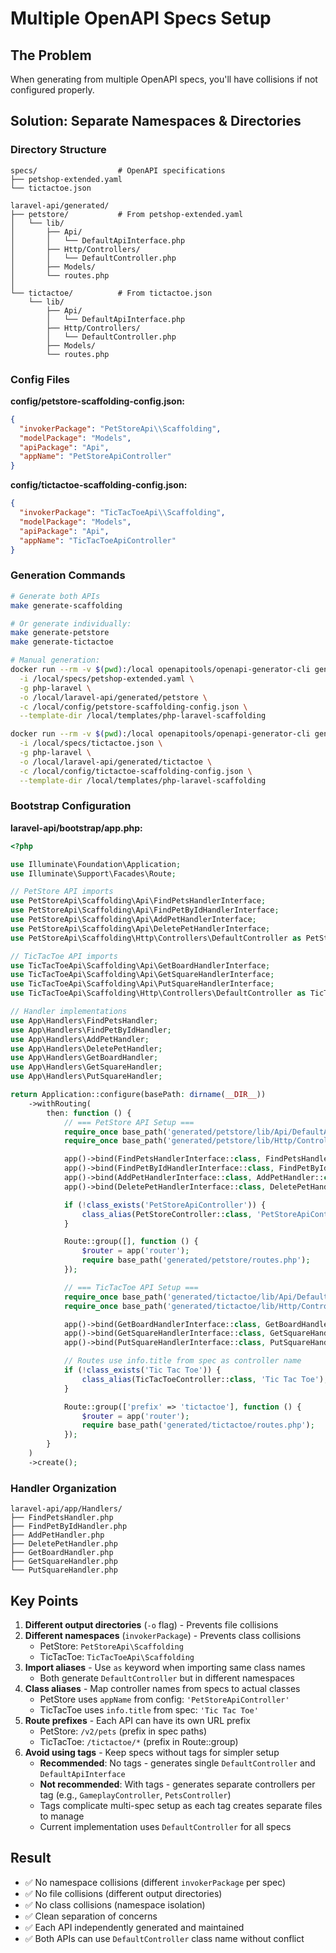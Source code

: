 # Multiple OpenAPI Specs Setup

## The Problem

When generating from multiple OpenAPI specs, you'll have collisions if not configured properly.

## Solution: Separate Namespaces & Directories

### Directory Structure

```
specs/                  # OpenAPI specifications
├── petshop-extended.yaml
└── tictactoe.json

laravel-api/generated/
├── petstore/           # From petshop-extended.yaml
│   └── lib/
│       ├── Api/
│       │   └── DefaultApiInterface.php
│       ├── Http/Controllers/
│       │   └── DefaultController.php
│       ├── Models/
│       └── routes.php
│
└── tictactoe/          # From tictactoe.json
    └── lib/
        ├── Api/
        │   └── DefaultApiInterface.php
        ├── Http/Controllers/
        │   └── DefaultController.php
        ├── Models/
        └── routes.php
```

### Config Files

**config/petstore-scaffolding-config.json:**
```json
{
  "invokerPackage": "PetStoreApi\\Scaffolding",
  "modelPackage": "Models",
  "apiPackage": "Api",
  "appName": "PetStoreApiController"
}
```

**config/tictactoe-scaffolding-config.json:**
```json
{
  "invokerPackage": "TicTacToeApi\\Scaffolding",
  "modelPackage": "Models",
  "apiPackage": "Api",
  "appName": "TicTacToeApiController"
}
```

### Generation Commands

```bash
# Generate both APIs
make generate-scaffolding

# Or generate individually:
make generate-petstore
make generate-tictactoe

# Manual generation:
docker run --rm -v $(pwd):/local openapitools/openapi-generator-cli generate \
  -i /local/specs/petshop-extended.yaml \
  -g php-laravel \
  -o /local/laravel-api/generated/petstore \
  -c /local/config/petstore-scaffolding-config.json \
  --template-dir /local/templates/php-laravel-scaffolding

docker run --rm -v $(pwd):/local openapitools/openapi-generator-cli generate \
  -i /local/specs/tictactoe.json \
  -g php-laravel \
  -o /local/laravel-api/generated/tictactoe \
  -c /local/config/tictactoe-scaffolding-config.json \
  --template-dir /local/templates/php-laravel-scaffolding
```

### Bootstrap Configuration

**laravel-api/bootstrap/app.php:**

```php
<?php

use Illuminate\Foundation\Application;
use Illuminate\Support\Facades\Route;

// PetStore API imports
use PetStoreApi\Scaffolding\Api\FindPetsHandlerInterface;
use PetStoreApi\Scaffolding\Api\FindPetByIdHandlerInterface;
use PetStoreApi\Scaffolding\Api\AddPetHandlerInterface;
use PetStoreApi\Scaffolding\Api\DeletePetHandlerInterface;
use PetStoreApi\Scaffolding\Http\Controllers\DefaultController as PetStoreController;

// TicTacToe API imports
use TicTacToeApi\Scaffolding\Api\GetBoardHandlerInterface;
use TicTacToeApi\Scaffolding\Api\GetSquareHandlerInterface;
use TicTacToeApi\Scaffolding\Api\PutSquareHandlerInterface;
use TicTacToeApi\Scaffolding\Http\Controllers\DefaultController as TicTacToeController;

// Handler implementations
use App\Handlers\FindPetsHandler;
use App\Handlers\FindPetByIdHandler;
use App\Handlers\AddPetHandler;
use App\Handlers\DeletePetHandler;
use App\Handlers\GetBoardHandler;
use App\Handlers\GetSquareHandler;
use App\Handlers\PutSquareHandler;

return Application::configure(basePath: dirname(__DIR__))
    ->withRouting(
        then: function () {
            // === PetStore API Setup ===
            require_once base_path('generated/petstore/lib/Api/DefaultApiInterface.php');
            require_once base_path('generated/petstore/lib/Http/Controllers/DefaultController.php');

            app()->bind(FindPetsHandlerInterface::class, FindPetsHandler::class);
            app()->bind(FindPetByIdHandlerInterface::class, FindPetByIdHandler::class);
            app()->bind(AddPetHandlerInterface::class, AddPetHandler::class);
            app()->bind(DeletePetHandlerInterface::class, DeletePetHandler::class);

            if (!class_exists('PetStoreApiController')) {
                class_alias(PetStoreController::class, 'PetStoreApiController');
            }

            Route::group([], function () {
                $router = app('router');
                require base_path('generated/petstore/routes.php');
            });

            // === TicTacToe API Setup ===
            require_once base_path('generated/tictactoe/lib/Api/DefaultApiInterface.php');
            require_once base_path('generated/tictactoe/lib/Http/Controllers/DefaultController.php');

            app()->bind(GetBoardHandlerInterface::class, GetBoardHandler::class);
            app()->bind(GetSquareHandlerInterface::class, GetSquareHandler::class);
            app()->bind(PutSquareHandlerInterface::class, PutSquareHandler::class);

            // Routes use info.title from spec as controller name
            if (!class_exists('Tic Tac Toe')) {
                class_alias(TicTacToeController::class, 'Tic Tac Toe');
            }

            Route::group(['prefix' => 'tictactoe'], function () {
                $router = app('router');
                require base_path('generated/tictactoe/routes.php');
            });
        }
    )
    ->create();
```

### Handler Organization

```
laravel-api/app/Handlers/
├── FindPetsHandler.php
├── FindPetByIdHandler.php
├── AddPetHandler.php
├── DeletePetHandler.php
├── GetBoardHandler.php
├── GetSquareHandler.php
└── PutSquareHandler.php
```

## Key Points

1. **Different output directories** (`-o` flag) - Prevents file collisions
2. **Different namespaces** (`invokerPackage`) - Prevents class collisions
   - PetStore: `PetStoreApi\Scaffolding`
   - TicTacToe: `TicTacToeApi\Scaffolding`
3. **Import aliases** - Use `as` keyword when importing same class names
   - Both generate `DefaultController` but in different namespaces
4. **Class aliases** - Map controller names from specs to actual classes
   - PetStore uses `appName` from config: `'PetStoreApiController'`
   - TicTacToe uses `info.title` from spec: `'Tic Tac Toe'`
5. **Route prefixes** - Each API can have its own URL prefix
   - PetStore: `/v2/pets` (prefix in spec paths)
   - TicTacToe: `/tictactoe/*` (prefix in Route::group)
6. **Avoid using tags** - Keep specs without tags for simpler setup
   - **Recommended**: No tags - generates single `DefaultController` and `DefaultApiInterface`
   - **Not recommended**: With tags - generates separate controllers per tag (e.g., `GameplayController`, `PetsController`)
   - Tags complicate multi-spec setup as each tag creates separate files to manage
   - Current implementation uses `DefaultController` for all specs

## Result

- ✅ No namespace collisions (different `invokerPackage` per spec)
- ✅ No file collisions (different output directories)
- ✅ No class collisions (namespace isolation)
- ✅ Clean separation of concerns
- ✅ Each API independently generated and maintained
- ✅ Both APIs can use `DefaultController` class name without conflict
